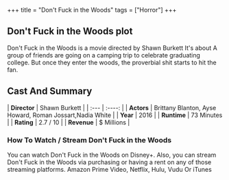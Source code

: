 +++
title = "Don't Fuck in the Woods"
tags = ["Horror"]
+++
## Don't Fuck in the Woods plot
Don't Fuck in the Woods is a movie directed by Shawn Burkett It's about A group of friends are going on a camping trip to celebrate graduating college. But once they enter the woods, the proverbial shit starts to hit the fan.
## Cast And Summary
| **Director**      | Shawn Burkett |
    | :---        |    :----:   |
    |  **Actors** | Brittany Blanton, Ayse Howard, Roman Jossart,Nadia White |
    | **Year**   | 2016    |
    |  **Runtime** | 73 Minutes |
    |  **Rating** | 2.7 / 10 | 
    |  **Revenue** | $ Millions |
### How To Watch / Stream Don't Fuck in the Woods
You can watch Don't Fuck in the Woods on Disney+.
Also, you can stream Don't Fuck in the Woods via purchasing or having a rent on any of those streaming platforms.
Amazon Prime Video, Netflix, Hulu, Vudu Or iTunes